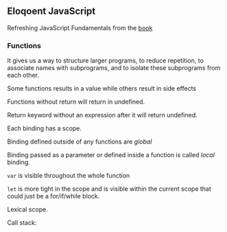 ## Eloqoent JavaScript  

Refreshing JavaScript Fundamentals from the [book](https://eloquentjavascript.net/) 


### Functions

It gives us a way to structure larger programs, to reduce repetition, to associate names with subprograms, and to isolate these subprograms from each other.

Some functions results in a value while others result in side effects

Functions without return will return in undefined.

Return keyword without an expression after it will return undefined.

Each binding has a scope.

Binding defined outside of any functions are _global_

Binding passed as a parameter or defined inside a function is called _local_ binding.

``var`` is visible throughout the whole function

``let`` is more tight in the scope and is visible within the current scope that could just be a for/if/while block.

Lexical scope. 

Call stack: 